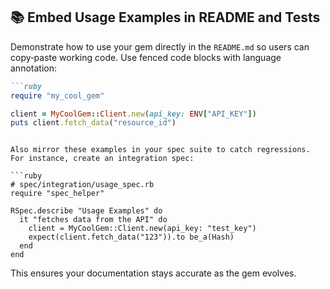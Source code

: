 ## 📚 Embed Usage Examples in README and Tests

Demonstrate how to use your gem directly in the `README.md` so users can copy‑paste working code. Use fenced code blocks with language annotation:

```markdown
```ruby
require "my_cool_gem"

client = MyCoolGem::Client.new(api_key: ENV["API_KEY"])
puts client.fetch_data("resource_id")
```
```

Also mirror these examples in your spec suite to catch regressions. For instance, create an integration spec:

```ruby
# spec/integration/usage_spec.rb
require "spec_helper"

RSpec.describe "Usage Examples" do
  it "fetches data from the API" do
    client = MyCoolGem::Client.new(api_key: "test_key")
    expect(client.fetch_data("123")).to be_a(Hash)
  end
end
```

This ensures your documentation stays accurate as the gem evolves.
